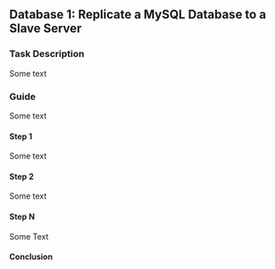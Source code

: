 ## Database 1: Replicate a MySQL Database to a Slave Server

### Task Description

Some text

### Guide

Some text

#### Step 1

Some text

#### Step 2

Some text

#### Step N

Some Text

#### Conclusion